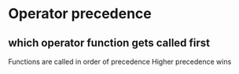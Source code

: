 # Operator precedence
## which operator function gets called first

Functions are called in order of precedence
Higher precedence wins 

